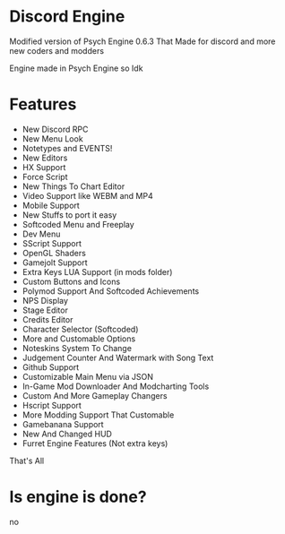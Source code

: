 # Discord Engine
Modified version of Psych Engine 0.6.3 That Made for discord and more new coders and modders


Engine made in Psych Engine so Idk

# Features
- New Discord RPC
- New Menu Look
- Notetypes and EVENTS!
- New Editors
- HX Support
- Force Script
- New Things To Chart Editor
- Video Support like WEBM and MP4
- Mobile Support
- New Stuffs to port it easy
- Softcoded Menu and Freeplay
- Dev Menu
- SScript Support
- OpenGL Shaders
- Gamejolt Support
- Extra Keys LUA Support (in mods folder)
- Custom Buttons and Icons
- Polymod Support And Softcoded Achievements
- NPS Display
- Stage Editor
- Credits Editor
- Character Selector (Softcoded)
- More and Customable Options
- Noteskins System To Change
- Judgement Counter And Watermark with Song Text
- Github Support
- Customizable Main Menu via JSON
- In-Game Mod Downloader And Modcharting Tools
- Custom And More Gameplay Changers
- Hscript Support
- More Modding Support That Customable
- Gamebanana Support
- New And Changed HUD
- Furret Engine Features (Not extra keys)

That's All

# Is engine is done?
no
